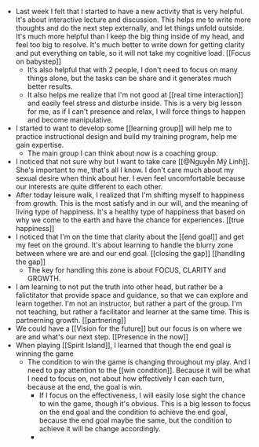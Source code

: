 - Last week I felt that I started to have a new activity that is very helpful. It's about interactive lecture and discussion. This helps me to write more thoughts and do the next step externally, and let things unfold outside. It's much more helpful than I keep the big thing inside of my head, and feel too big to resolve. It's much better to write down for getting clarity and put everything on table, so it will not take my cognitive load. [[Focus on babystep]]
    - It's also helpful that with 2 people, I don't need to focus on many things alone, but the tasks can be share and it generates much better results.
    - It also helps me realize that I'm not good at [[real time interaction]] and easily feel stress and disturbe inside. This is a very big lesson for me, as if I can't presence and relax, I will force things to happen and become manipulative.
- I started to want to develop some [[learning group]] will help me to practice instructional design and build my training program, help me gain expertise. 
    - The main group I can think about now is a coaching group.
- I noticed that not sure why but I want to take care [[@Nguyễn Mỹ Linh]]. She's important to me, that's all I know. I don't care much about my sexual desire when think about her. I even feel uncomfortable because our interests are quite different to each other.
- After today leisure walk, I realized that I'm shifting myself to happiness from growth. This is the most satisfy and in our will, and the meaning of living type of happiness. It's a healthy type of happiness that based on why we come to the earth and have the chance for experiences. [[true happiness]]
- I noticed that I'm on the time that clarity about the [[end goal]] and get my feet on the ground. It's about learning to handle the blurry zone between where we are and our end goal. [[closing the gap]] [[handling the gap]]
    - The key for handling this zone is about FOCUS, CLARITY and GROWTH.
- I am learning to not put the truth into other head, but rather be a falictitator that provide space and guidance, so that we can explore and learn together. I'm not an instructor, but rather a part of the group. I'm not teaching, but rather a facilitator and learner at the same time. This is partnerning growth. [[partnering]]
- We could have a [[Vision for the future]] but our focus is on where we are and what's our next step. [[Presence in the now]]
- When playing [[Spirit Island]], I learned that though the end goal is winning the game
    - The condition to win the game is changing throughout my play. And I need to pay attention to the [[win condition]]. Because it will be what I need to focus on, not about how effectively I can each turn, because at the end, the goal is win. 
        - If I focus on the effectiveness, I will easily lose sight the chance to win the game, though it's obvious. This is a big lesson to focus on the end goal and the condition to achieve the end goal, because the end goal maybe the same, but the condition to achieve it will be change accordingly.
        - 

